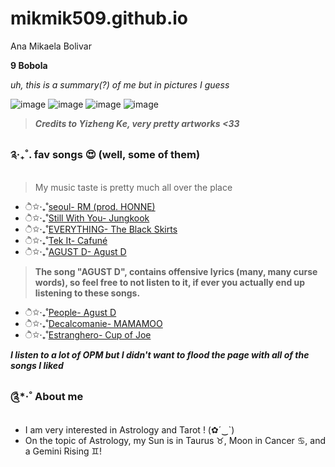 # mikmik509.github.io
Ana Mikaela Bolivar

**9 Bobola**

*uh, this is a summary(?) of me but in pictures I guess*

![image](https://user-images.githubusercontent.com/122423941/212116120-5507eced-2d8d-4a7e-aebc-47ba36866f2e.png)
![image](https://user-images.githubusercontent.com/122423941/212116295-2329b447-6e8f-42a1-8519-35cd6acb1c90.png)
![image](https://user-images.githubusercontent.com/122423941/212116579-944c8f7e-81a5-44a0-bf9d-70cc871177bf.png)
![image](https://user-images.githubusercontent.com/122423941/212116402-edaadd97-70d0-4cc9-a84a-148fbd36f31b.png)

> ***Credits to Yizheng Ke, very pretty artworks <33***

### ༉‧₊˚. fav songs 😍 (well, some of them)

>My music taste is pretty much all over the place

- ੈ✩‧₊˚[seoul- RM (prod. HONNE)](https://youtu.be/F8wI5ZosdRA)
- ੈ✩‧₊˚[Still With You- Jungkook](https://youtu.be/CoT3UWHL4fM)
- ੈ✩‧₊˚[EVERYTHING- The Black Skirts](https://youtu.be/Aq_gsctWHtQ)
- ੈ✩‧₊˚[Tek It- Cafuné](https://youtu.be/1Kcoia22hdg)
- ੈ✩‧₊˚[AGUST D- Agust D](https://youtu.be/3Y_Eiyg4bfk)
> **The song "AGUST D", contains offensive lyrics (many, many curse words), so feel free to not listen to it, if ever you actually end up listening to these songs.**
- ੈ✩‧₊˚[People- Agust D](https://youtu.be/R17A4j733Pc)
- ੈ✩‧₊˚[Decalcomanie- MAMAMOO](https://youtu.be/wK1i-ckkYAQ)
- ੈ✩‧₊˚[Estranghero- Cup of Joe](https://youtu.be/vpCILVbYQA0)

***I listen to a lot of OPM but I didn't want to flood the page with all of the songs I liked***

### ༊*·˚ About me

- I am very interested in Astrology and Tarot ! (✿´‿`)
- On the topic of Astrology, my Sun is in Taurus ♉︎, Moon in Cancer ♋︎, and a Gemini Rising ♊︎!
